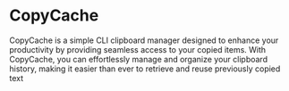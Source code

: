 # CopyCache
CopyCache is a simple CLI clipboard manager designed to enhance your productivity by providing seamless access to your copied items. With CopyCache, you can effortlessly manage and organize your clipboard history, making it easier than ever to retrieve and reuse previously copied text
